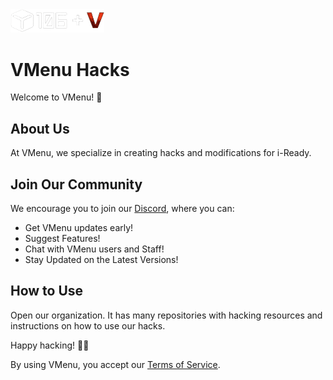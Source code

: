 <img src="profile/images/plus.png" width="150" alt="106 + VMenu">

# VMenu Hacks

Welcome to VMenu! 🚀

## About Us

At VMenu, we specialize in creating hacks and modifications for i-Ready. 

## Join Our Community

We encourage you to join our [Discord](https://discord.gg/MnKSFFhVyT), where you can:

- Get VMenu updates early!
- Suggest Features!
- Chat with VMenu users and Staff!
- Stay Updated on the Latest Versions!

## How to Use

Open our organization. It has many repositories with hacking resources and instructions on how to use our hacks.

Happy hacking! 🎉✨

By using VMenu, you accept our [Terms of Service](https://discord.gg/MnKSFFhVyT).

